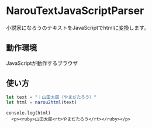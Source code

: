 # NarouTextJavaScriptParser
小説家になろうのテキストをJavaScriptでhtmlに変換します。

## 動作環境

JavaScriptが動作するブラウザ

## 使い方

```javascript
let text = "｜山田太郎（やまだたろう）"
let html = narou2html(text)
```

```
console.log(html)
  <p><ruby>山田太郎<rt>やまだたろう</rt></ruby></p>
```
